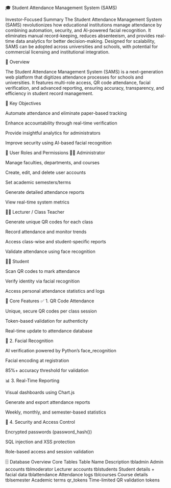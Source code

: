 🎓 Student Attendance Management System (SAMS)

Investor-Focused Summary
The Student Attendance Management System (SAMS) revolutionizes how educational institutions manage attendance by combining automation, security, and AI-powered facial recognition. It eliminates manual record-keeping, reduces absenteeism, and provides real-time data analytics for better decision-making.
Designed for scalability, SAMS can be adopted across universities and schools, with potential for commercial licensing and institutional integration.

📖 Overview

The Student Attendance Management System (SAMS) is a next-generation web platform that digitizes attendance processes for schools and universities.
It features multi-role access, QR code attendance, facial verification, and advanced reporting, ensuring accuracy, transparency, and efficiency in student record management.

🎯 Key Objectives

Automate attendance and eliminate paper-based tracking

Enhance accountability through real-time verification

Provide insightful analytics for administrators

Improve security using AI-based facial recognition

👥 User Roles and Permissions
🧑‍💼 Administrator

Manage faculties, departments, and courses

Create, edit, and delete user accounts

Set academic semesters/terms

Generate detailed attendance reports

View real-time system metrics

👨‍🏫 Lecturer / Class Teacher

Generate unique QR codes for each class

Record attendance and monitor trends

Access class-wise and student-specific reports

Validate attendance using face recognition

🧑‍🎓 Student

Scan QR codes to mark attendance

Verify identity via facial recognition

Access personal attendance statistics and logs

🧩 Core Features
✅ 1. QR Code Attendance

Unique, secure QR codes per class session

Token-based validation for authenticity

Real-time update to attendance database

🧠 2. Facial Recognition

AI verification powered by Python’s face_recognition

Facial encoding at registration

85%+ accuracy threshold for validation

📊 3. Real-Time Reporting

Visual dashboards using Chart.js

Generate and export attendance reports

Weekly, monthly, and semester-based statistics

🔐 4. Security and Access Control

Encrypted passwords (password_hash())

SQL injection and XSS protection

Role-based access and session validation

🗄️ Database Overview
Core Tables
Table Name	Description
tbladmin	Admin accounts
tblmoderator	Lecturer accounts
tblstudents	Student details + facial data
tblattendance	Attendance logs
tblcourses	Course details
tblsemester	Academic terms
qr_tokens	Time-limited QR validation tokens